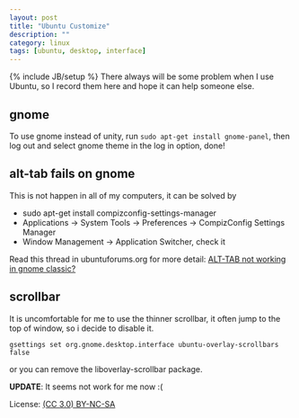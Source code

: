 ```yaml
---
layout: post
title: "Ubuntu Customize"
description: ""
category: linux
tags: [ubuntu, desktop, interface]
---
```

{% include JB/setup %}
There always will be some problem when I use Ubuntu, so I record them here and hope it can help someone else.

## gnome
To use gnome instead of unity, run `sudo apt-get install gnome-panel`, then log out and select gnome theme in the log in option, done!

## alt-tab fails on gnome
This is not happen in all of my computers, it can be solved by
* sudo apt-get install compizconfig-settings-manager
* Applications -> System Tools -> Preferences -> CompizConfig Settings Manager
* Window Management -> Application Switcher, check it

Read this thread in ubuntuforums.org for more detail: [ALT-TAB not working in gnome classic?][0]

## scrollbar
It is uncomfortable for me to use the thinner scrollbar, it often jump to the top of window, so i decide to disable it.

    gsettings set org.gnome.desktop.interface ubuntu-overlay-scrollbars false

or you can remove the liboverlay-scrollbar package.

**UPDATE**: It seems not work for me now :(

[0]: http://ubuntuforums.org/showthread.php?t=1968630

License: [(CC 3.0) BY-NC-SA](http://creativecommons.org/licenses/by-nc-sa/3.0/)
